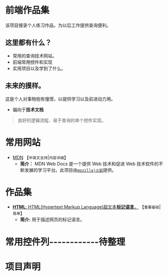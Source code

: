 # 前端作品集
该项目搜录个人练习作品，为以后工作提供查询便利。

## 这里都有什么？

- 常用的查询技术网站。
- 前端常用控件和实现
- 实用项目以及学到了什么。

## 未来的摸样。
这是个人对事物抱有憧憬，以提供学习以及前进动力用。

- 偏向于**技术文档**
> 良好的逻辑流程、易于查询的单个控件实现。

# 常用网站

- [MDN](https://developer.mozilla.org/zh-CN/) 【`中英文支持`|`内容详细`】
  - **简介：** MDN Web Docs 是一个提供 Web 技术和促进 Web 技术软件的不断发展的学习平台。此项目由[`mozilla|火狐`]()提供。

# 作品集

- [**HTML**: HTML(Hypertext Markup Language)超文本**标记语言**。](html/html.md) 【`重要基础`|`简单`】
  - **简介:** 用于描述网页的标记语言。

# 常用控件列------------待整理
# 项目声明
